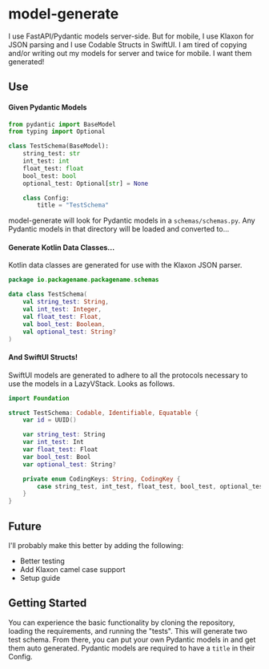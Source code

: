 # model-generate

I use FastAPI/Pydantic models server-side. 
But for mobile, I use Klaxon for JSON parsing and I use Codable Structs in SwiftUI. 
I am tired of copying and/or writing out my models for server and twice for mobile. 
I want them generated!

## Use

#### Given Pydantic Models

```python
from pydantic import BaseModel
from typing import Optional

class TestSchema(BaseModel):
    string_test: str
    int_test: int
    float_test: float
    bool_test: bool
    optional_test: Optional[str] = None

    class Config:
        title = "TestSchema"
```

model-generate will look for Pydantic models in a `schemas/schemas.py`. 
Any Pydantic models in that directory will be loaded and converted to...

#### Generate Kotlin Data Classes...

Kotlin data classes are generated for use with the Klaxon JSON parser.

```kotlin
package io.packagename.packagename.schemas

data class TestSchema(
	val string_test: String,
	val int_test: Integer,
	val float_test: Float,
	val bool_test: Boolean,
	val optional_test: String?
)
```

#### And SwiftUI Structs!

SwiftUI models are generated to adhere to all the protocols necessary to use the models in a LazyVStack.
Looks as follows.

```swift
import Foundation

struct TestSchema: Codable, Identifiable, Equatable {
	var id = UUID()

	var string_test: String
	var int_test: Int
	var float_test: Float
	var bool_test: Bool
	var optional_test: String?

	private enum CodingKeys: String, CodingKey {
		case string_test, int_test, float_test, bool_test, optional_test
	}
}
```

## Future

I'll probably make this better by adding the following:
* Better testing
* Add Klaxon camel case support
* Setup guide

## Getting Started

You can experience the basic functionality by cloning the repository, loading the requirements, and running the "tests".
This will generate two test schema. From there, you can put your own Pydantic models in and get them auto generated.
Pydantic models are required to have a `title` in their Config.


